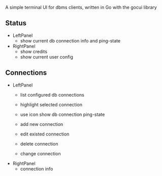 A simple terminal UI for dbms clients, written in Go with the gocui library


## Status
* LeftPanel
    * show current db connection info and ping-state
* RightPanel
    * show credits
    * show current user config

## Connections
* LeftPanel
    * list configured db connections
    * highlight selected connection
    * use icon show db connection ping-state

    * add new connection
    * edit existed connection
    * delete connection
    * change connection
* RightPanel
    * connection info
